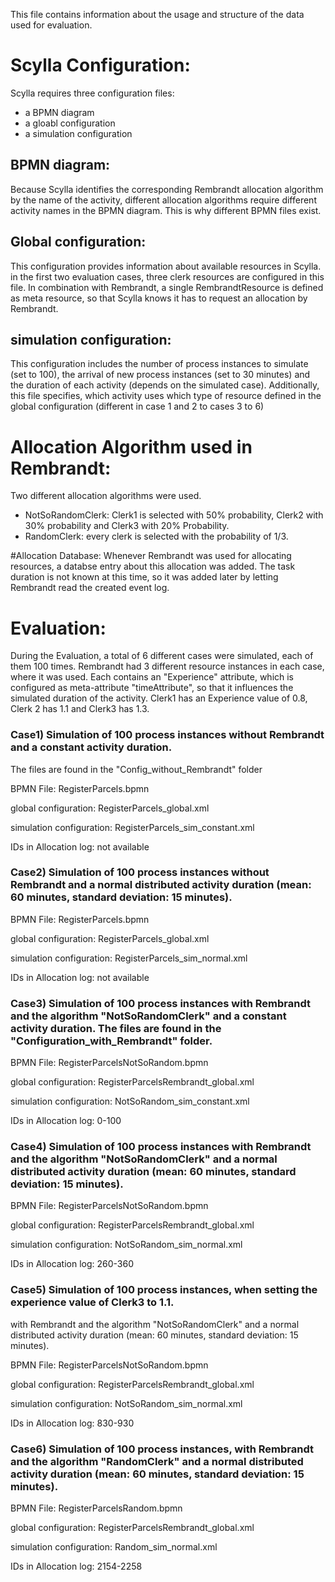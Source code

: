 This file contains information about the usage and structure of the data used for evaluation.

# Scylla Configuration:
Scylla requires three configuration files:
* a BPMN diagram
* a gloabl configuration
* a simulation configuration

## BPMN diagram:
Because Scylla identifies the corresponding Rembrandt allocation algorithm by the name of the activity, different allocation algorithms require different activity names in the BPMN diagram. This is why different BPMN files exist.


## Global configuration:
This configuration provides information about available resources in Scylla.
in the first two evaluation cases, three clerk resources are configured in this file.
In combination with Rembrandt, a single RembrandtResource is defined as meta resource, so that Scylla knows it has to request an allocation by Rembrandt. 

## simulation configuration:
This configuration includes the number of process instances to simulate (set to 100), the arrival of new process instances (set to 30 minutes) and the duration of each activity (depends on the simulated case).
Additionally, this file specifies, which activity uses which type of resource defined in the global configuration (different in case 1 and 2 to cases 3 to 6)


# Allocation Algorithm used in Rembrandt:
Two different allocation algorithms were used. 
* NotSoRandomClerk: Clerk1 is selected with 50% probability, Clerk2 with 30% probability and Clerk3 with 20% Probability.
* RandomClerk: every clerk is selected with the probability of 1/3.

#Allocation Database:
Whenever Rembrandt was used for allocating resources, a databse entry about this allocation was added.
The task duration is not known at this time, so it was added later by letting Rembrandt read the created event log.


# Evaluation:
During the Evaluation, a total of 6 different cases were simulated, each of them 100 times.
Rembrandt had 3 different resource instances in each case, where it was used. 
Each contains an "Experience" attribute, which is configured as meta-attribute "timeAttribute", so that it influences the simulated duration of the activity. Clerk1 has an Experience value of 0.8, Clerk 2 has 1.1 and Clerk3 has 1.3.

### Case1) Simulation of 100 process instances without Rembrandt and a constant activity duration.
The files are found in the "Config_without_Rembrandt" folder

BPMN File: RegisterParcels.bpmn

global configuration: RegisterParcels_global.xml

simulation configuration: RegisterParcels_sim_constant.xml

IDs in Allocation log: not available

### Case2) Simulation of 100 process instances without Rembrandt and a normal distributed activity duration (mean: 60 minutes, standard deviation: 15 minutes).

BPMN File: RegisterParcels.bpmn

global configuration: RegisterParcels_global.xml

simulation configuration: RegisterParcels_sim_normal.xml

IDs in Allocation log: not available

### Case3) Simulation of 100 process instances with Rembrandt and the algorithm "NotSoRandomClerk" and a constant activity duration. The files are found in the "Configuration_with_Rembrandt" folder.

BPMN File: RegisterParcelsNotSoRandom.bpmn

global configuration: RegisterParcelsRembrandt_global.xml

simulation configuration: NotSoRandom_sim_constant.xml

IDs in Allocation log: 0-100

### Case4) Simulation of 100 process instances with Rembrandt and the algorithm "NotSoRandomClerk" and a normal distributed activity duration (mean: 60 minutes, standard deviation: 15 minutes).

BPMN File: RegisterParcelsNotSoRandom.bpmn

global configuration: RegisterParcelsRembrandt_global.xml

simulation configuration: NotSoRandom_sim_normal.xml

IDs in Allocation log: 260-360

### Case5) Simulation of 100 process instances, when setting the experience value of Clerk3 to 1.1.
with Rembrandt and the algorithm "NotSoRandomClerk" and a normal distributed activity duration (mean: 60 minutes, standard deviation: 15 minutes).

BPMN File: RegisterParcelsNotSoRandom.bpmn

global configuration: RegisterParcelsRembrandt_global.xml

simulation configuration: NotSoRandom_sim_normal.xml

IDs in Allocation log: 830-930

### Case6) Simulation of 100 process instances, with Rembrandt and the algorithm "RandomClerk" and a normal distributed activity duration (mean: 60 minutes, standard deviation: 15 minutes).

BPMN File: RegisterParcelsRandom.bpmn

global configuration: RegisterParcelsRembrandt_global.xml

simulation configuration: Random_sim_normal.xml

IDs in Allocation log: 2154-2258



